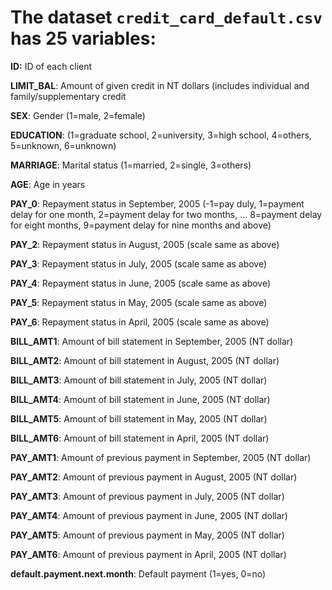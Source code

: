 # The dataset `credit_card_default.csv` has 25 variables:
<p><strong>ID:</strong> ID of each client</p>
<p><strong>LIMIT_BAL</strong>: Amount of given credit in NT dollars (includes individual and family/supplementary credit</p>
<p><strong>SEX</strong>: Gender (1=male, 2=female)</p>
<p><strong>EDUCATION</strong>: (1=graduate school, 2=university, 3=high school, 4=others, 5=unknown, 6=unknown)</p>
<p><strong>MARRIAGE</strong>: Marital status (1=married, 2=single, 3=others)</p>
<p><strong>AGE</strong>: Age in years</p>
<p><strong>PAY_0</strong>: Repayment status in September, 2005 (-1=pay duly, 1=payment delay for one month, 2=payment delay for two months, … 8=payment delay for eight months, 9=payment delay for nine months and above)</p>
<p><strong>PAY_2</strong>: Repayment status in August, 2005 (scale same as above)</p>
<p><strong>PAY_3</strong>: Repayment status in July, 2005 (scale same as above)</p>
<p><strong>PAY_4</strong>: Repayment status in June, 2005 (scale same as above)</p>
<p><strong>PAY_5</strong>: Repayment status in May, 2005 (scale same as above)</p>
<p><strong>PAY_6</strong>: Repayment status in April, 2005 (scale same as above)</p>
<p><strong>BILL_AMT1</strong>: Amount of bill statement in September, 2005 (NT dollar)</p>
<p><strong>BILL_AMT2</strong>: Amount of bill statement in August, 2005 (NT dollar)</p>
<p><strong>BILL_AMT3</strong>: Amount of bill statement in July, 2005 (NT dollar)</p>
<p><strong>BILL_AMT4</strong>: Amount of bill statement in June, 2005 (NT dollar)</p>
<p><strong>BILL_AMT5</strong>: Amount of bill statement in May, 2005 (NT dollar)</p>
<p><strong>BILL_AMT6</strong>: Amount of bill statement in April, 2005 (NT dollar)</p>
<p><strong>PAY_AMT1</strong>: Amount of previous payment in September, 2005 (NT dollar)</p>
<p><strong>PAY_AMT2</strong>: Amount of previous payment in August, 2005 (NT dollar)</p>
<p><strong>PAY_AMT3</strong>: Amount of previous payment in July, 2005 (NT dollar)</p>
<p><strong>PAY_AMT4</strong>: Amount of previous payment in June, 2005 (NT dollar)</p>
<p><strong>PAY_AMT5</strong>: Amount of previous payment in May, 2005 (NT dollar)</p>
<p><strong>PAY_AMT6</strong>: Amount of previous payment in April, 2005 (NT dollar)</p>
<p><strong>default.payment.next.month</strong>: Default payment (1=yes, 0=no)</p>
